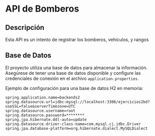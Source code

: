 # API de Bomberos

## Descripción
Esta API es un intento de registrar los bomberos, vehiculos, y rangos

## Base de Datos

El proyecto utiliza una base de datos para almacenar la información. Asegúrese de tener una base de datos disponible y configure las credenciales de conexión en el archivo `application.properties`.

Ejemplo de configuración para una base de datos H2 en memoria:

```properties
spring.application.name=backends2
spring.datasource.url=jdbc:mysql://localhost:3306/ejercicios2bd?useSSL=false&serverTimezone=UTC
spring.datasource.username=root
spring.datasource.password=********
spring.jpa.hibernate.ddl-auto=update
spring.datasource.driver-class-name=com.mysql.cj.jdbc.Driver
spring.jpa.database-platform=org.hibernate.dialect.MySQLDialect
```
